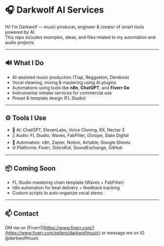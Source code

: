# 🎧 Darkwolf AI Services

Hi! I'm Darkwolf — music producer, engineer & creator of smart tools powered by AI.  
This repo includes examples, ideas, and files related to my automation and audio projects.

---

## 🔊 What I Do

- AI-assisted music production (Trap, Reggaeton, Dembow)
- Vocal cleaning, mixing & mastering using AI plugins
- Automations using tools like **n8n**, **ChatGPT**, and **Fiverr Go**
- Instrumental remake services for commercial use
- Preset & template design (FL Studio)

---

## ⚙️ Tools I Use

- 🧠 AI: ChatGPT, ElevenLabs, Voice Cloning, RX, Nectar 3
- 🎚️ Audio: FL Studio, Waves, FabFilter, iZotope, Slate Digital
- 🔁 Automation: n8n, Zapier, Notion, Airtable, Google Sheets
- 🌐 Platforms: Fiverr, DistroKid, SoundExchange, GitHub

---

## 📦 Coming Soon

- FL Studio mastering chain template (Waves + FabFilter)
- n8n automation for beat delivery + feedback tracking
- Custom scripts to auto-organize vocal stems

---

## 📫 Contact

DM me on [Fiverr]([https://www.fiverr.com/](https://www.fiverr.com/sellers/darkwolfmusic) or message me on IG @darkwolfmusic  
